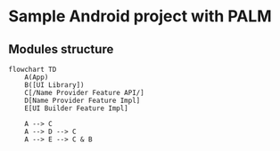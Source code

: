 # Sample Android project with PALM

## Modules structure
```mermaid
flowchart TD
    A(App)
    B([UI Library])
    C[/Name Provider Feature API/]
    D[Name Provider Feature Impl]
    E[UI Builder Feature Impl]

    A --> C
    A --> D --> C 
    A --> E --> C & B 
```